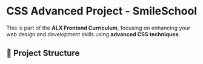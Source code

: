 # CSS Advanced Project - SmileSchool

This is part of the **ALX Frontend Curriculum**, focusing on enhancing your web design and development skills using **advanced CSS techniques**.

## 📁 Project Structure


